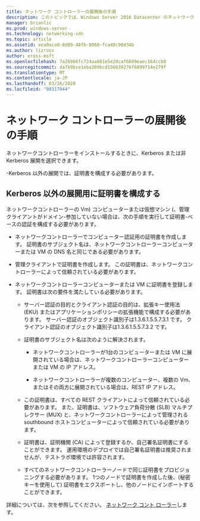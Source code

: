 ```yaml
---
title: ネットワーク コントローラーの展開後の手順
description: このトピックでは、Windows Server 2016 Datacenter のネットワークコントローラーの非 Kerberos 展開に関する証明書の構成手順について説明します。
manager: brianlic
ms.prod: windows-server
ms.technology: networking-sdn
ms.topic: article
ms.assetid: eea0aca9-8d89-48fb-8068-fca40c90d34b
ms.author: lizross
author: eross-msft
ms.openlocfilehash: 7a26966fc724aa881e5e20caf6609eaec164ccb0
ms.sourcegitcommit: da7b9bce1eba369bcd156639276f6899714e279f
ms.translationtype: MT
ms.contentlocale: ja-JP
ms.lasthandoff: 03/26/2020
ms.locfileid: "80317044"
---
```

# <a name="post-deployment-steps-for-network-controller"></a>ネットワーク コントローラーの展開後の手順

ネットワークコントローラーをインストールするときに、Kerberos または非 Kerberos 展開を選択できます。

\-Kerberos 以外の展開では、証明書を構成する必要があります。

## <a name="configure-certificates-for-non-kerberos-deployments"></a>Kerberos 以外の展開用に証明書を構成する

ネットワークコントローラーの Vm\) コンピューターまたは仮想マシン \(、管理クライアントがドメイン\-参加していない場合は、次の手順を実行して証明書\-ベースの認証を構成する必要があります。

- ネットワークコントローラーでコンピューター認証用の証明書を作成します。 証明書のサブジェクト名は、ネットワークコントローラーコンピューターまたは VM の DNS 名と同じである必要があります。

- 管理クライアントで証明書を作成します。 この証明書は、ネットワークコントローラーによって信頼されている必要があります。
  
- ネットワークコントローラーコンピューターまたは VM に証明書を登録します。 証明書は次の要件を満たしている必要があります。
  
    -  サーバー認証の目的とクライアント認証の目的は、拡張キー使用法 \(EKU\) またはアプリケーションポリシーの拡張機能で構成する必要があります。 サーバー認証のオブジェクト識別子は1.3.6.1.5.5.7.3.1 です。 クライアント認証のオブジェクト識別子は1.3.6.1.5.5.7.3.2 です。
  
    - 証明書のサブジェクト名は次のように解決されます。
  
        - ネットワークコントローラーが1台のコンピューターまたは VM に展開されている場合は、ネットワークコントローラーコンピューターまたは VM の IP アドレス。

        - ネットワークコントローラーが複数のコンピューター、複数の Vm、またはその両方に展開されている場合は、REST IP アドレス。
  
    - この証明書は、すべての REST クライアントによって信頼されている必要があります。 また、証明書は、ソフトウェア負荷分散 (SLB) マルチプレクサー (MUX) と、ネットワークコントローラーによって管理される southbound ホストコンピューターによって信頼されている必要があります。
  
    - 証明書は、証明機関 (CA) によって登録するか、自己署名証明書にすることができます。 運用環境のデプロイでは自己署名証明書は推奨されませんが、テストラボ環境では許容されます。
  
    - すべてのネットワークコントローラーノードで同じ証明書をプロビジョニングする必要があります。 1つのノードで証明書を作成した後、(秘密キーを使用して) 証明書をエクスポートし、他のノードにインポートすることができます。

詳細については、次を参照してください。 [ネットワーク コント ローラー](Network-Controller.md)します。
